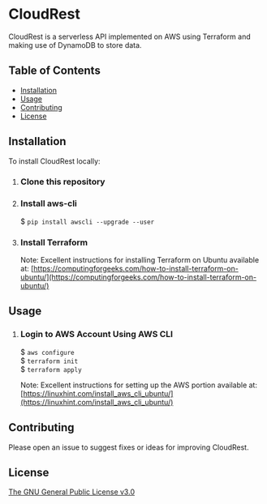 # CloudRest 

CloudRest is a serverless API implemented on AWS using Terraform and making use of DynamoDB to store data.


## Table of Contents

- [Installation](#Installation)
- [Usage](#Usage)
- [Contributing](#Contributing)
- [License](#License)

## Installation

To install CloudRest locally:

1. ### Clone this repository

2. ### Install aws-cli
    $ `pip install awscli --upgrade --user`  

3. ### Install Terraform
    Note: Excellent instructions for installing Terraform on Ubuntu available at:
    [https://computingforgeeks.com/how-to-install-terraform-on-ubuntu/](https://computingforgeeks.com/how-to-install-terraform-on-ubuntu/)

## Usage

1. ### Login to AWS Account Using AWS CLI
    $ `aws configure`  
    $ `terraform init`  
    $ `terraform apply`  

    Note: Excellent instructions for setting up the AWS portion available at: 
    [https://linuxhint.com/install_aws_cli_ubuntu/](https://linuxhint.com/install_aws_cli_ubuntu/)

## Contributing

Please open an issue to suggest fixes or ideas for improving CloudRest.

## License

[The GNU General Public License v3.0](https://www.gnu.org/licenses/gpl-3.0.en.html)
